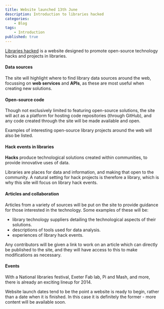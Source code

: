 ```yaml
---
title: Website launched 13th June
description: Introduction to libraries hacked
categories:
    - Blog
tags:
    - Introduction
published: true
---
```


[Libraries hacked](https://www.librarieshacked.org) is a website designed to promote open-source technology hacks and projects in libraries.

#### Data sources

The site will highlight where to find library data sources around the web, focussing on **web services** and **APIs**, as these are most useful when creating new solutions.

#### Open-source code

Though not exclusively limited to featuring open-source solutions, the site will act as a platform for hosting code repositories (through GitHub), and any code created through the site will be made available and open.

Examples of interesting open-source library projects around the web will also be listed.

#### Hack events in libraries

**Hacks** produce technological solutions created within communities, to provide innovative uses of data. 

Libraries are places for data and information, and making that open to the community.  A natural setting for hack projects is therefore a library, which is why this site will focus on library hack events.

#### Articles and collaboration

Articles from a variety of sources will be put on the site to provide guidance for those interested in the technology.  Some examples of these will be:

- library technology suppliers detailing the technological aspects of their solutions.
- descriptions of tools used for data analysis. 
- experiences of library hack events.

Any contributors will be given a link to work on an article which can directly be published to the site, and they will have access to this to make modifications as necessary.

#### Events

With a National libraries festival, Exeter Fab lab, Pi and Mash, and more, there is already an exciting lineup for 2014.

Website launch dates tend to be the point a website is ready to begin, rather than a date when it is finished.  In this case it is definitely the former - more content will be available soon.